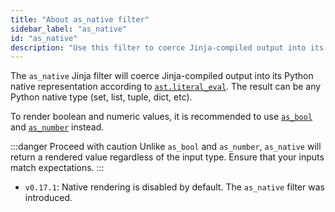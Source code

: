 ```yaml
---
title: "About as_native filter"
sidebar_label: "as_native"
id: "as_native"
description: "Use this filter to coerce Jinja-compiled output into its native python."
---
```


The `as_native` Jinja filter will coerce Jinja-compiled output into its 
Python native representation according to [`ast.literal_eval`](https://docs.python.org/3/library/ast.html#ast.literal_eval). 
The result can be any Python native type (set, list, tuple, dict, etc).

To render boolean and numeric values, it is recommended to use [`as_bool`](/reference/dbt-jinja-functions/as_bool) 
and [`as_number`](/reference/dbt-jinja-functions/as_number) instead.

:::danger Proceed with caution
Unlike `as_bool` and `as_number`, `as_native` will return a rendered value
regardless of the input type. Ensure that your inputs match expectations.
:::

<Changelog>

* `v0.17.1`: Native rendering is disabled by default. The `as_native` filter was 
introduced.

</Changelog>
